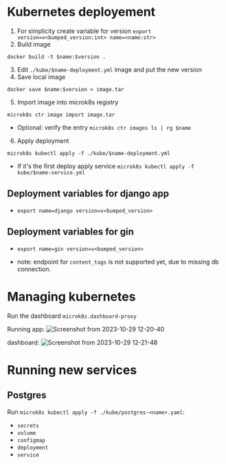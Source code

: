 # Kubernetes deployement 
1. For simplicity create variable for version `export version=v<bumped_version:int> name=<name:str>`
2. Build image 
```
docker build -t $name:$version .
```
3. Edit `./kube/$name-deployment.yml` image and put the new version
4. Save local image
```
docker save $name:$version > image.tar
```
5. Import image into microk8s registry
```
microk8s ctr image import image.tar
```
- Optional: verify the entry `microk8s ctr images ls | rg $name`
6. Apply deployment 
```
microk8s kubectl apply -f ./kube/$name-deployment.yml
```
 - If it's the first deploy apply service `microk8s kubectl apply -f kube/$name-service.yml`

## Deployment variables for django app
 - `export name=django version=v<bumped_version>`

## Deployment variables for gin
 - `export name=gin version=v<bumped_version>`

* note: endpoint for `content_tags` is not supported yet, due to missing db connection.

# Managing kubernetes
Run the dashboard `microk8s.dashboard-proxy`

Running app:
![Screenshot from 2023-10-29 12-20-40](https://github.com/tomekstrzeszkowski/mk8sdjango/assets/40120335/2ce1402d-1dea-45af-b0b8-aad6fb5b38bf)

dashboard:
![Screenshot from 2023-10-29 12-21-48](https://github.com/tomekstrzeszkowski/mk8sdjango/assets/40120335/ea28fa4a-8bc0-4f30-904d-8628aa8605c2)

# Running new services

## Postgres
Run `microk8s kubectl apply -f ./kube/postgres-<name>.yaml`:
 - `secrets`
 - `volume`
 - `configmap`
 - `deployment`
 - `service`
